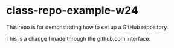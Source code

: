 # class-repo-example-w24
This repo is for demonstrating how to set up a GitHub repository.

This is a change I made through the github.com interface.
